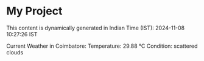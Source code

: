 # My Project

This content is dynamically generated in Indian Time (IST): 2024-11-08 10:27:26 IST


Current Weather in Coimbatore:
Temperature: 29.88 °C
Condition: scattered clouds
